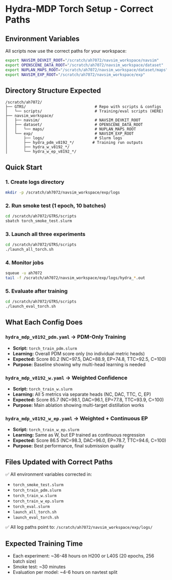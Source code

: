 # Hydra-MDP Torch Setup - Correct Paths

## Environment Variables
All scripts now use the correct paths for your workspace:

```bash
export NAVSIM_DEVKIT_ROOT="/scratch/ah7072/navsim_workspace/navsim"
export OPENSCENE_DATA_ROOT="/scratch/ah7072/navsim_workspace/dataset"
export NUPLAN_MAPS_ROOT="/scratch/ah7072/navsim_workspace/dataset/maps"
export NAVSIM_EXP_ROOT="/scratch/ah7072/navsim_workspace/exp"
```

## Directory Structure Expected

```
/scratch/ah7072/
├── GTRS/                              # Repo with scripts & configs
│   └── scripts/                       # Training/eval scripts (HERE)
├── navsim_workspace/
│   ├── navsim/                        # NAVSIM_DEVKIT_ROOT
│   ├── dataset/                       # OPENSCENE_DATA_ROOT
│   │   └── maps/                      # NUPLAN_MAPS_ROOT
│   └── exp/                           # NAVSIM_EXP_ROOT
│       ├── logs/                      # Slurm logs
│       ├── hydra_pdm_v8192_*/        # Training run outputs
│       ├── hydra_w_v8192_*/
│       └── hydra_w_ep_v8192_*/
```

## Quick Start

### 1. Create logs directory
```bash
mkdir -p /scratch/ah7072/navsim_workspace/exp/logs
```

### 2. Run smoke test (1 epoch, 10 batches)
```bash
cd /scratch/ah7072/GTRS/scripts
sbatch torch_smoke_test.slurm
```

### 3. Launch all three experiments
```bash
cd /scratch/ah7072/GTRS/scripts
./launch_all_torch.sh
```

### 4. Monitor jobs
```bash
squeue -u ah7072
tail -f /scratch/ah7072/navsim_workspace/exp/logs/hydra_*.out
```

### 5. Evaluate after training
```bash
cd /scratch/ah7072/GTRS/scripts
./launch_eval_torch.sh
```

## What Each Config Does

### `hydra_mdp_v8192_pdm.yaml` → PDM-Only Training
- **Script:** `torch_train_pdm.slurm`
- **Learning:** Overall PDM score only (no individual metric heads)
- **Expected:** Score 80.2 (NC=97.5, DAC=88.9, EP=74.8, TTC=92.5, C=100)
- **Purpose:** Baseline showing why multi-head learning is needed

### `hydra_mdp_v8192_w.yaml` → Weighted Confidence
- **Script:** `torch_train_w.slurm`
- **Learning:** All 5 metrics via separate heads (NC, DAC, TTC, C, EP)
- **Expected:** Score 85.7 (NC=98.1, DAC=96.1, EP=77.8, TTC=93.9, C=100)
- **Purpose:** Main ablation showing multi-target distillation works

### `hydra_mdp_v8192_w_ep.yaml` → Weighted + Continuous EP
- **Script:** `torch_train_w_ep.slurm`
- **Learning:** Same as W, but EP trained as continuous regression
- **Expected:** Score 86.5 (NC=98.3, DAC=96.0, EP=78.7, TTC=94.6, C=100)
- **Purpose:** Best performance, final submission quality

## Files Updated with Correct Paths

✅ All environment variables corrected in:
- `torch_smoke_test.slurm`
- `torch_train_pdm.slurm`
- `torch_train_w.slurm`
- `torch_train_w_ep.slurm`
- `torch_eval.slurm`
- `launch_all_torch.sh`
- `launch_eval_torch.sh`

✅ All log paths point to: `/scratch/ah7072/navsim_workspace/exp/logs/`

## Expected Training Time
- Each experiment: ~36-48 hours on H200 or L40S (20 epochs, 256 batch size)
- Smoke test: ~30 minutes
- Evaluation per model: ~4-6 hours on navtest split
